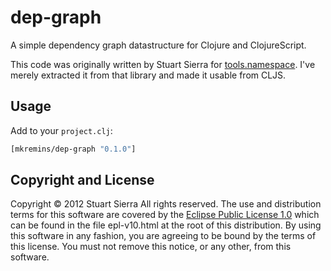 dep-graph
========================================

A simple dependency graph datastructure for Clojure and ClojureScript.

This code was originally written by Stuart Sierra for [tools.namespace](https://github.com/clojure/tools.namespace). I've merely extracted it from that library and made it usable from CLJS.

Usage
----------------------------------------

Add to your `project.clj`:

```clojure
[mkremins/dep-graph "0.1.0"]
```

Copyright and License
----------------------------------------

Copyright © 2012 Stuart Sierra All rights reserved. The use and
distribution terms for this software are covered by the
[Eclipse Public License 1.0] which can be found in the file
epl-v10.html at the root of this distribution. By using this software
in any fashion, you are agreeing to be bound by the terms of this
license. You must not remove this notice, or any other, from this
software.

[Eclipse Public License 1.0]: http://opensource.org/licenses/eclipse-1.0.php
